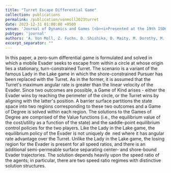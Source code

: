 ```yaml
---
title: "Turret Escape Differential Game"
collection: publications
permalink: /publication/vonmoll2023turret
date: 2023-12-31 01:00:00 +0500
venue: 'Journal of Dynamics and Games (<b><i>Presented at the 19th ISDG. Accepted.</i></b>)'
pubtype: 'journal'
authors: 'A. Von Moll, Z. Fuchs, D. Shishika, D. Maity, M. Dorothy, M. Pachter'
excerpt_separator: ""
---
```

In this paper, a zero-sum differential game is formulated and solved in which a mobile Evader seeks to escape from within a circle at whose origin lies a stationary, turn-constrained Turret. The scenario is a variant of the famous Lady in the Lake game in which the shore-constrained Pursuer has been replaced with the Turret. As in the former, it is assumed that the Turret&apos;s maximum angular rate is greater than the linear velocity of the Evader. Since two outcomes are possible, a Game of Kind arises - either the Evader wins by reaching the perimeter of the circle, or the Turret wins by aligning with the latter&apos;s position. A barrier surface partitions the state space into two regions corresponding to these two outcomes and a Game of Degree is solved within each region. The solutions to the Games of Degree are comprised of the Value functions (i.e., the equilibrium value of the cost/utility as a function of the state) and the saddle-point equilibrium control policies for the two players. Like the Lady in the Lake game, the equilibrium policy of the Evader is not uniquely de ned where it has angular rate advantage over the Turret. Unlike the Lady in the Lake game, the losing region for the Evader is present for all speed ratios, and there is an additional semi-permeable surface separating center- and shore-bound Evader trajectories. The solution depends heavily upon the speed ratio of the agents; in particular, there are two speed ratio regimes with distinctive solution structures.
